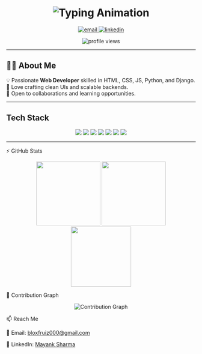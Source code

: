 <!--
README.md — GitHub Profile for Mayank Sharma (BtkSkull)
-->

<h1 align="center">
  <img src="https://readme-typing-svg.herokuapp.com?font=Fira+Code&weight=600&size=30&pause=1000&color=00C0FF&center=true&vCenter=true&width=600&lines=Hi%2C+I'm+Mayank+Sharma+;Web+Developer+%7C+Python+Django;Always+Learning+" alt="Typing Animation" />
</h1>

<p align="center">
  <a href="mailto:bloxfruiz000@gmail.com">
    <img src="https://img.shields.io/badge/Gmail-D14836?style=for-the-badge&logo=gmail&logoColor=white" alt="email" />
  </a>
  <a href="https://www.linkedin.com/in/mayank-sharma-075131325/">
    <img src="https://img.shields.io/badge/LinkedIn-blue?style=for-the-badge&logo=linkedin&logoColor=white" alt="linkedin" />
  </a>
<!--   <a href="https://BtkSkull.github.io/">
    <img src="https://img.shields.io/badge/Portfolio-24292e?style=for-the-badge&logo=githubpages&logoColor=white" alt="portfolio" />
  </a> -->
</p>

<p align="center">
  <img src="https://komarev.com/ghpvc/?username=BtkSkull&label=Profile%20views&style=for-the-badge&color=blue" alt="profile views" />
</p>

---

## 🧑‍💻 About Me  
💡 Passionate **Web Developer** skilled in HTML, CSS, JS, Python, and Django.  
🎨 Love crafting clean UIs and scalable backends.  
🤝 Open to collaborations and learning opportunities.  

---

##  Tech Stack  
<p align="center">
  <img src="https://img.shields.io/badge/HTML5-E34F26?style=for-the-badge&logo=html5&logoColor=white" />
  <img src="https://img.shields.io/badge/CSS3-1572B6?style=for-the-badge&logo=css3&logoColor=white" />
  <img src="https://img.shields.io/badge/JavaScript-323330?style=for-the-badge&logo=javascript&logoColor=F7DF1E" />
  <img src="https://img.shields.io/badge/Python-3776AB?style=for-the-badge&logo=python&logoColor=white" />
  <img src="https://img.shields.io/badge/Django-092E20?style=for-the-badge&logo=django&logoColor=white" />
  <img src="https://img.shields.io/badge/Git-F05032?style=for-the-badge&logo=git&logoColor=white" />
  <img src="https://img.shields.io/badge/VS%20Code-007ACC?style=for-the-badge&logo=visualstudiocode&logoColor=white" />
</p>

---
⚡ GitHub Stats
<div align="center">
  <img height="170" src="https://github-readme-stats.vercel.app/api?username=BtkSkull&show_icons=true&theme=radical" />
  <img height="170" src="https://github-readme-stats.vercel.app/api/top-langs/?username=BtkSkull&layout=compact&langs_count=8&theme=radical" />
</div>
<div align="center">
  <img height="160" src="https://github-readme-streak-stats-eight.vercel.app?user=BtkSkull&theme=radical" />
</div>


🌱 Contribution Graph
<p align="center"> <img src="https://github-readme-activity-graph.vercel.app/graph?username=BtkSkull&theme=tokyo-night" alt="Contribution Graph" /> </p>
📫 Reach Me

📧 Email: bloxfruiz000@gmail.com

💼 LinkedIn: [Mayank Sharma
](https://www.linkedin.com/in/mayank-sharma-075131325/)



